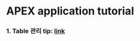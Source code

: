 # APEX application tutorial

### 1. Table 관리 tip: [link](https://github.com/odpkorea2020/APEX_tutorial/blob/master/table_manage_tip.md)
